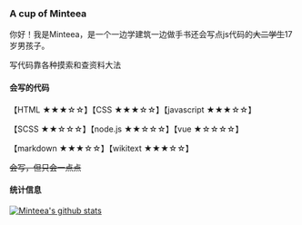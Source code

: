 ### A cup of Minteea
你好！我是Minteea，是一个一边学建筑一边做手书还会写点js代码的<s>大二学生</s>17岁男孩子。

写代码靠各种摸索和查资料大法

#### 会写的代码
【HTML ★★★☆☆】【CSS ★★★☆☆】【javascript ★★★☆☆】

【SCSS ★★☆☆☆】【node.js ★★☆☆☆】【vue ★☆☆☆☆】

【markdown ★★★☆☆】【wikitext ★★★☆☆】

<s>会写，但只会一点点</s>


#### 统计信息
[![Minteea's github stats](https://github-readme-stats.vercel.app/api?username=Minteea&count_private=true&show_icons=true&title_color=684D3D&icon_color=91282D)](https://github.com/Minteea)
<!--
**Minteea/Minteea** is a ✨ _special_ ✨ repository because its `README.md` (this file) appears on your GitHub profile.

Here are some ideas to get you started:

- 🔭 I’m currently working on ...
- 🌱 I’m currently learning ...
- 👯 I’m looking to collaborate on ...
- 🤔 I’m looking for help with ...
- 💬 Ask me about ...
- 📫 How to reach me: ...
- 😄 Pronouns: ...
- ⚡ Fun fact: ...
-->
